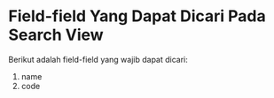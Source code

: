 # Field-field Yang Dapat Dicari Pada Search View

Berikut adalah field-field yang wajib dapat dicari:

1. name
2. code
